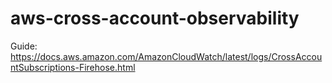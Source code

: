 # aws-cross-account-observability
Guide: https://docs.aws.amazon.com/AmazonCloudWatch/latest/logs/CrossAccountSubscriptions-Firehose.html 